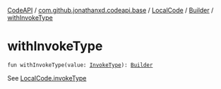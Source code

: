 [CodeAPI](../../../index.md) / [com.github.jonathanxd.codeapi.base](../../index.md) / [LocalCode](../index.md) / [Builder](index.md) / [withInvokeType](.)

# withInvokeType

`fun withInvokeType(value: `[`InvokeType`](../../-invoke-type/index.md)`): `[`Builder`](index.md)

See [LocalCode.invokeType](../invoke-type.md)

